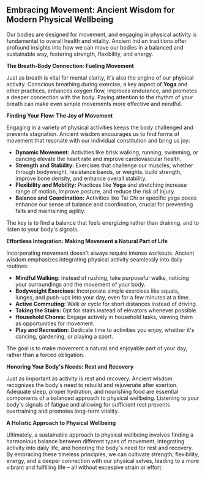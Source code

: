## Embracing Movement: Ancient Wisdom for Modern Physical Wellbeing

Our bodies are designed for movement, and engaging in physical activity is fundamental to overall health and vitality. Ancient Indian traditions offer profound insights into how we can move our bodies in a balanced and sustainable way, fostering strength, flexibility, and energy.

**The Breath-Body Connection: Fueling Movement**

Just as breath is vital for mental clarity, it's also the engine of our physical activity. Conscious breathing during exercise, a key aspect of **Yoga** and other practices, enhances oxygen flow, improves endurance, and promotes a deeper connection with the body. Paying attention to the rhythm of your breath can make even simple movements more effective and mindful.

**Finding Your Flow: The Joy of Movement**

Engaging in a variety of physical activities keeps the body challenged and prevents stagnation. Ancient wisdom encourages us to find forms of movement that resonate with our individual constitution and bring us joy:

* **Dynamic Movement:** Activities like brisk walking, running, swimming, or dancing elevate the heart rate and improve cardiovascular health.
* **Strength and Stability:** Exercises that challenge our muscles, whether through bodyweight, resistance bands, or weights, build strength, improve bone density, and enhance overall stability.
* **Flexibility and Mobility:** Practices like **Yoga** and stretching increase range of motion, improve posture, and reduce the risk of injury.
* **Balance and Coordination:** Activities like Tai Chi or specific yoga poses enhance our sense of balance and coordination, crucial for preventing falls and maintaining agility.

The key is to find a balance that feels energizing rather than draining, and to listen to your body's signals.

**Effortless Integration: Making Movement a Natural Part of Life**

Incorporating movement doesn't always require intense workouts. Ancient wisdom emphasizes integrating physical activity seamlessly into daily routines:

* **Mindful Walking:** Instead of rushing, take purposeful walks, noticing your surroundings and the movement of your body.
* **Bodyweight Exercises:** Incorporate simple exercises like squats, lunges, and push-ups into your day, even for a few minutes at a time.
* **Active Commuting:** Walk or cycle for short distances instead of driving.
* **Taking the Stairs:** Opt for stairs instead of elevators whenever possible.
* **Household Chores:** Engage actively in household tasks, viewing them as opportunities for movement.
* **Play and Recreation:** Dedicate time to activities you enjoy, whether it's dancing, gardening, or playing a sport.

The goal is to make movement a natural and enjoyable part of your day, rather than a forced obligation.

**Honoring Your Body's Needs: Rest and Recovery**

Just as important as activity is rest and recovery. Ancient wisdom recognizes the body's need to rebuild and rejuvenate after exertion. Adequate sleep, proper hydration, and nourishing food are essential components of a balanced approach to physical wellbeing. Listening to your body's signals of fatigue and allowing for sufficient rest prevents overtraining and promotes long-term vitality.

**A Holistic Approach to Physical Wellbeing**

Ultimately, a sustainable approach to physical wellbeing involves finding a harmonious balance between different types of movement, integrating activity into daily life, and honoring the body's need for rest and recovery. By embracing these timeless principles, we can cultivate strength, flexibility, energy, and a deeper connection with our physical selves, leading to a more vibrant and fulfilling life – all without excessive strain or effort.